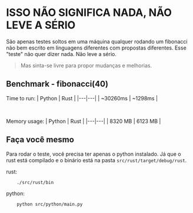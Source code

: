 # ISSO NÃO SIGNIFICA NADA, NÃO LEVE A SÉRIO
São apenas testes soltos em uma máquina qualquer rodando um fibonacci não bem escrito em linguagens diferentes com propostas diferentes. Esse "teste" não quer dizer nada. Não leve a sério.
> Mas sinta-se livre para propor mudanças e melhorias.

## Benchmark - fibonacci(40)
Time to run:
| Python   | Rust    |
|---|---|
| ~30260ms | ~1298ms |

<br/>

Memory usage:
| Python | Rust |
|---|---|
| 8320 MB | 6123 MB |


## Faça você mesmo
Para rodar o teste, você precisa ter apenas o python instalado. Já que o rust está compilado e o binário está na pasta `src/rust/target/debug/rust`.

rust:
```bash
    ./src/rust/bin
```

python:
```bash
    python src/python/main.py
```
